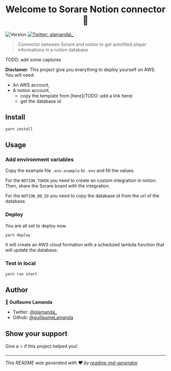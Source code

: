 <h1 align="center">Welcome to Sorare Notion connector 👋</h1>
<p>
  <img alt="Version" src="https://img.shields.io/badge/version-0.0.1-blue.svg?cacheSeconds=2592000" />
  <a href="https://twitter.com/glamanda\_" target="_blank">
    <img alt="Twitter: glamanda\_" src="https://img.shields.io/twitter/follow/glamanda\_.svg?style=social" />
  </a>
</p>

> Connector between Sorare and notion to get autofilled player informations in a notion database

TODO: add some captures

**Disclamer**: This project give you everything to deploy yourself on AWS.  
You will need:

- An AWS account,
- A notion account,
  - copy the template from [here](TODO: add a link here)
  - get the database id

## Install

```sh
yarn install
```

## Usage

### Add environment variables

Copy the example file `.env.example` to `.env` and fill the values.

For the `NOTION_TOKEN` you need to create an custom integration in notion. Then, share the Sorare board with the integration.

For the `NOTION_DB_ID` you need to copy the database id from the url of the database.

### Deploy

You are all set to deploy now.

```sh
yarn deploy
```

It will create an AWS cloud formation with a scheduled lambda function that will update the database.

### Test in local

```sh
yarn run start
```

## Author

👤 **Guillaume Lamanda**

- Twitter: [@glamanda\_](https://twitter.com/glamanda_)
- Github: [@guillaumeLamanda](https://github.com/guillaumeLamanda)

## Show your support

Give a ⭐️ if this project helped you!

---

_This README was generated with ❤️ by [readme-md-generator](https://github.com/kefranabg/readme-md-generator)_
